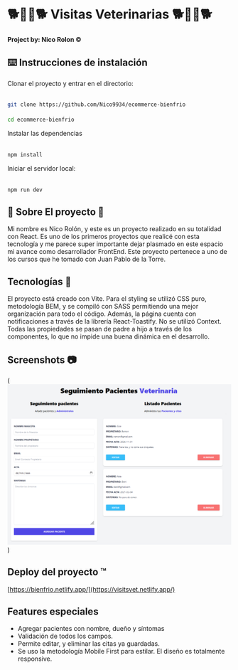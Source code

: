 # 🐕🦴🐶🐕 Visitas Veterinarias  🐕🦴🐶🐕



####  Project by: Nico Rolon ©️

## ⌨️  Instrucciones de instalación

Clonar el proyecto y entrar en el directorio:

```bash

git clone https://github.com/Nico9934/ecommerce-bienfrio

cd ecommerce-bienfrio

```

Instalar las dependencias

```bash

npm install

```

Iniciar el servidor local:

```bash

npm run dev

```
## 🔶 Sobre El proyecto 🔶
Mi nombre es Nico Rolón, y este es un proyecto realizado en su totalidad con React. Es uno de los primeros proyectos 
que realicé con esta tecnología y me parece super importante dejar plasmado en este espacio mi avance como desarrollador 
FrontEnd. Este proyecto pertenece a uno de los cursos que he tomado con Juan Pablo de la Torre. 


##  Tecnologías 🚶

El proyecto está creado con Vite. Para el styling se utilizó CSS puro, metodología BEM, y se compiló con SASS permitiendo una mejor organización para todo el código. 
Además, la página cuenta con notificaciones a través de la librería React-Toastify.
No se utilizó Context. Todas las propiedades se pasan de padre a hijo a través de los componentes, lo que no impide una buena dinámica en el desarrollo. 


## Screenshots 📷
(![Descripción de la imagen](/src/img/Screen.bmp))

## Deploy del proyecto ™️

[https://bienfrio.netlify.app/](https://visitsvet.netlify.app/)

##  Features especiales

- Agregar pacientes con nombre, dueño y síntomas
- Validación de todos los campos.
- Permite editar, y eliminar las citas ya guardadas.
- Se uso la metodología Mobile First para estilar. El diseño es totalmente responsive. 
